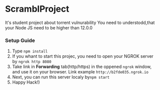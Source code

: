# ScramblProject

It's student project about torrent vulnurability
You need to understodd,that your Node JS need to be higher than 12.0.0

### Setup Guide

1. Type `npm install`
2. If you whant to start this projec, you need to open your NGROK server by `ngrok http 8080`
3. Take link in **Forwarding** tab(http/https) in the oppened `ngrok` window, and use it on your browser. Link example `http://b2fde035.ngrok.io`
4. Next, you can run this server localy by`npm start`
5. Happy Hack!)
